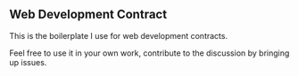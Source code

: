 ## Web Development Contract
This is the boilerplate I use for web development contracts. 

Feel free to use it in your own work, contribute to the discussion by bringing up issues.
